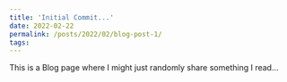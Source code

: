 ```yaml
---
title: 'Initial Commit...'
date: 2022-02-22
permalink: /posts/2022/02/blog-post-1/
tags:
---
```


This is a Blog page where I might just randomly share something I read...
